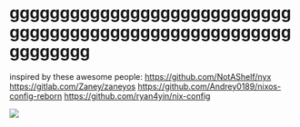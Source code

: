 # gggggggggggggggggggggggggggggggggggggggggggggggggggggggggggggggg
inspired by these awesome people:
https://github.com/NotAShelf/nyx
https://gitlab.com/Zaney/zaneyos
https://github.com/Andrey0189/nixos-config-reborn
https://github.com/ryan4yin/nix-config

![](https://pbs.twimg.com/media/GS9S3h1X0AAaH_D?format=jpg&name=small)